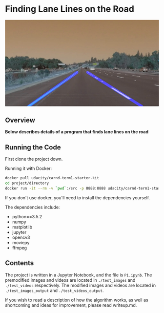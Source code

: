 # **Finding Lane Lines on the Road** 

[//]: # (Image References)

[final2]: ./test_images_output/final_2.jpg "Lanes Detected"

![alt text][final2]

## Overview

**Below describes details of a program that finds lane lines on the road**

## Running the Code

First clone the project down.

Running it with Docker:
```bash
docker pull udacity/carnd-term1-starter-kit
cd project/directory
docker run -it --rm -v `pwd`:/src -p 8888:8888 udacity/carnd-term1-starter-kit
```

If you don't use docker, you'll need to install the dependencies yourself.

The dependencies include:
* python==3.5.2
* numpy
* matplotlib
* jupyter
* opencv3
* moviepy
* ffmpeg


## Contents

The project is written in a Jupyter Notebook, and the file is `P1.ipynb`.  The premodified images and videos are
located in `./test_images` and `./test_videos` respectively.  The modified images and videos are located in 
`./test_images_output` and `./test_videos_output`.

If you wish to read a description of how the algorithm works, as well as shortcoming and ideas for improvement,
please read writeup.md.